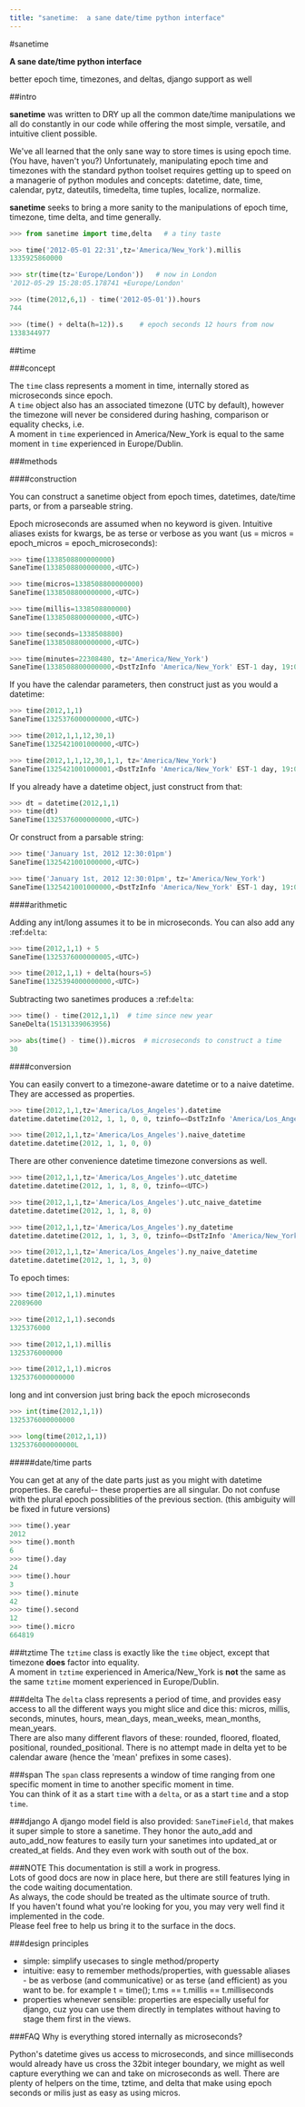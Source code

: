 ```yaml
---
title: "sanetime:  a sane date/time python interface"
---
```


#sanetime

**A sane date/time python interface**

better epoch time, timezones, and deltas, django support as well

##intro

**sanetime** was written to DRY up all the common date/time manipulations we all do constantly in our code while offering the most simple, versatile, and intuitive client possible.

We've all learned that the only sane way to store times is using epoch time. (You have, haven't you?) 
Unfortunately, manipulating epoch time and timezones with the standard python toolset requires getting up to speed on a managerie of python modules and concepts: datetime, date, time, calendar, pytz, dateutils, timedelta, time tuples, localize, normalize.

**sanetime** seeks to bring a more sanity to the manipulations of epoch time, timezone, time delta, and time generally.

``` python
>>> from sanetime import time,delta   # a tiny taste

>>> time('2012-05-01 22:31',tz='America/New_York').millis
1335925860000

>>> str(time(tz='Europe/London'))   # now in London
'2012-05-29 15:28:05.178741 +Europe/London'

>>> (time(2012,6,1) - time('2012-05-01')).hours
744

>>> (time() + delta(h=12)).s    # epoch seconds 12 hours from now
1338344977
```


##time

###concept

The `time` class represents a moment in time, internally stored as microseconds since epoch.  
A `time` object also has an associated timezone (UTC by default), however the timezone will never be considered during hashing, comparison or equality checks, i.e.  
A moment in `time` experienced in America/New\_York is equal to the same moment in `time` experienced in Europe/Dublin.

###methods

####construction

You can construct a sanetime object from epoch times, datetimes, date/time parts, or from a parseable string.

Epoch microseconds are assumed when no keyword is given.
Intuitive aliases exists for kwargs, be as terse or verbose as you want (us = micros = epoch_micros = epoch_microseconds):

``` python
>>> time(1338508800000000)
SaneTime(1338508800000000,<UTC>)

>>> time(micros=1338508800000000)
SaneTime(1338508800000000,<UTC>)

>>> time(millis=1338508800000)
SaneTime(1338508800000000,<UTC>)

>>> time(seconds=1338508800)
SaneTime(1338508800000000,<UTC>)

>>> time(minutes=22308480, tz='America/New_York')
SaneTime(1338508800000000,<DstTzInfo 'America/New_York' EST-1 day, 19:00:00 STD>)
```


If you have the calendar parameters, then construct just as you would a datetime:

``` python
>>> time(2012,1,1)
SaneTime(1325376000000000,<UTC>)

>>> time(2012,1,1,12,30,1)
SaneTime(1325421001000000,<UTC>)

>>> time(2012,1,1,12,30,1,1, tz='America/New_York')
SaneTime(1325421001000001,<DstTzInfo 'America/New_York' EST-1 day, 19:00:00 STD>)
```
    

If you already have a datetime object, just construct from that:

``` python
>>> dt = datetime(2012,1,1)
>>> time(dt)
SaneTime(1325376000000000,<UTC>)
```


Or construct from a parsable string:

``` python
>>> time('January 1st, 2012 12:30:01pm')
SaneTime(1325421001000000,<UTC>)

>>> time('January 1st, 2012 12:30:01pm', tz='America/New_York')
SaneTime(1325421001000000,<DstTzInfo 'America/New_York' EST-1 day, 19:00:00 STD>)
```


####arithmetic

Adding any int/long assumes it to be in microseconds.  You can also add any :ref:`delta`:

``` python
>>> time(2012,1,1) + 5
SaneTime(1325376000000005,<UTC>)

>>> time(2012,1,1) + delta(hours=5)
SaneTime(1325394000000000,<UTC>)
```


Subtracting two sanetimes produces a :ref:`delta`:

``` python
>>> time() - time(2012,1,1)  # time since new year
SaneDelta(15131339063956)

>>> abs(time() - time()).micros  # microseconds to construct a time
30
```


####conversion

You can easily convert to a timezone-aware datetime or to a naive datetime.  They are accessed as properties.

``` python
>>> time(2012,1,1,tz='America/Los_Angeles').datetime
datetime.datetime(2012, 1, 1, 0, 0, tzinfo=<DstTzInfo 'America/Los_Angeles' PST-1 day, 16:00:00 STD>)

>>> time(2012,1,1,tz='America/Los_Angeles').naive_datetime
datetime.datetime(2012, 1, 1, 0, 0)
```


There are other convenience datetime timezone conversions as well.

``` python
>>> time(2012,1,1,tz='America/Los_Angeles').utc_datetime
datetime.datetime(2012, 1, 1, 8, 0, tzinfo=<UTC>)

>>> time(2012,1,1,tz='America/Los_Angeles').utc_naive_datetime
datetime.datetime(2012, 1, 1, 8, 0)

>>> time(2012,1,1,tz='America/Los_Angeles').ny_datetime
datetime.datetime(2012, 1, 1, 3, 0, tzinfo=<DstTzInfo 'America/New_York' EST-1 day, 19:00:00 STD>)

>>> time(2012,1,1,tz='America/Los_Angeles').ny_naive_datetime
datetime.datetime(2012, 1, 1, 3, 0)
```


To epoch times:

``` python
>>> time(2012,1,1).minutes
22089600

>>> time(2012,1,1).seconds
1325376000

>>> time(2012,1,1).millis
1325376000000

>>> time(2012,1,1).micros
1325376000000000
```


long and int conversion just bring back the epoch microseconds

``` python
>>> int(time(2012,1,1))
1325376000000000

>>> long(time(2012,1,1))
1325376000000000L
```


#####date/time parts

You can get at any of the date parts just as you might with datetime properties.  Be careful-- these properties are all singular.  Do not confuse with the plural epoch possiblities of the previous section.  (this ambiguity will be fixed in future versions)

``` python
>>> time().year
2012
>>> time().month
6
>>> time().day
24
>>> time().hour
3
>>> time().minute
42
>>> time().second
12
>>> time().micro
664819
```


###tztime
The `tztime` class is exactly like the `time` object, except that timezone **does** factor into equality.  
A moment in `tztime` experienced in America/New\_York is **not** the same as the same `tztime` moment experienced in Europe/Dublin.

###delta
The `delta` class represents a period of time, and provides easy access to all the different ways you might slice and dice this: micros, millis, seconds, minutes, hours, mean\_days, mean\_weeks, mean\_months, mean\_years.  
There are also many different flavors of these: rounded, floored, floated, positional, rounded\_positional.
There is no attempt made in delta yet to be calendar aware (hence the 'mean' prefixes in some cases).

###span
The `span` class represents a window of time ranging from one specific moment in time to another specific moment in time.  
You can think of it as a start `time` with a `delta`, or as a start `time` and a stop `time`.

###django
A django model field is also provided: `SaneTimeField`, that makes it super simple to store a sanetime.
They honor the auto\_add and auto\_add\_now features to easily turn your sanetimes into updated\_at or created\_at fields.
And they even work with south out of the box.


###NOTE
This documentation is still a work in progress.  
Lots of good docs are now in place here, but there are still features lying in the code waiting documentation.  
As always, the code should be treated as the ultimate source of truth.  
If you haven't found what you're looking for you, you may very well find it implemented in the code.  
Please feel free to help us bring it to the surface in the docs.



###design principles
* simple: simplify usecases to single method/property
* intuitive: easy to remember methods/properties, with guessable aliases - be as verbose (and communicative) or as terse (and efficient) as you want to be.  for example  t = time();  t.ms == t.millis == t.milliseconds
* properties whenever sensible: properties are especially useful for django, cuz you can use them directly in templates without having to stage them first in the views.


###FAQ
Why is everything stored internally as microseconds?

Python's datetime gives us access to microseconds, and since milliseconds would already have us cross the 32bit integer boundary, we might as well capture everything we can and take on microseconds as well.
There are plenty of helpers on the time, tztime, and delta that make using epoch seconds or milis just as easy as using micros.



